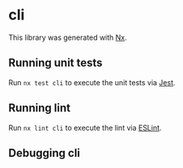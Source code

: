 # cli

This library was generated with [Nx](https://nx.dev).

## Running unit tests

Run `nx test cli` to execute the unit tests via [Jest](https://jestjs.io).

## Running lint

Run `nx lint cli` to execute the lint via [ESLint](https://eslint.org/).

## Debugging cli

<!-- todo configure to debug the cli -->
